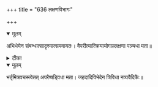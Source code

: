 +++
title = "636 लक्षणविभागः"

+++


<details open><summary>मूलम्</summary>

अभिधेयेन संबन्धात्सादृश्यात्समवायतः। वैपरीत्यात्क्रियायोगाल्लक्षणा पञ्चधा मता॥
</details>



<details><summary>टीका</summary>

काव्यप्रकाश. सं.[27]
</details>



<details open><summary>मूलम्</summary>

भर्तृमित्रवचस्त्वेतत् अपरैष्षड्विधा मता। जहदादिविभेदेन त्रिविधा नव्यवैदिकैः॥
</details>

